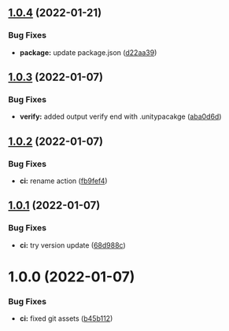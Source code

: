## [1.0.4](https://github.com/Iam1337/create-unitypackage/compare/v1.0.3...v1.0.4) (2022-01-21)


### Bug Fixes

* **package:** update package.json ([d22aa39](https://github.com/Iam1337/create-unitypackage/commit/d22aa394b051e810870e4e8d2b0587a547ed80d5))

## [1.0.3](https://github.com/Iam1337/create-unitypackage/compare/v1.0.2...v1.0.3) (2022-01-07)


### Bug Fixes

* **verify:** added output verify end with .unitypacakge ([aba0d6d](https://github.com/Iam1337/create-unitypackage/commit/aba0d6d79647969c1d7b9fbab284e126b64bf693))

## [1.0.2](https://github.com/Iam1337/create-unitypackage/compare/v1.0.1...v1.0.2) (2022-01-07)


### Bug Fixes

* **ci:** rename action ([fb9fef4](https://github.com/Iam1337/create-unitypackage/commit/fb9fef4c7bdf0d01282dd9a340a0fde8bb8da421))

## [1.0.1](https://github.com/Iam1337/create-unitypackage/compare/v1.0.0...v1.0.1) (2022-01-07)


### Bug Fixes

* **ci:** try version update ([68d988c](https://github.com/Iam1337/create-unitypackage/commit/68d988cd1c3fcb20786d772eb8b58c55961f20c6))

# 1.0.0 (2022-01-07)


### Bug Fixes

* **ci:** fixed git assets ([b45b112](https://github.com/Iam1337/create-unitypackage/commit/b45b112f499b316c3d4ac74f5f58ec20e02b59d8))
